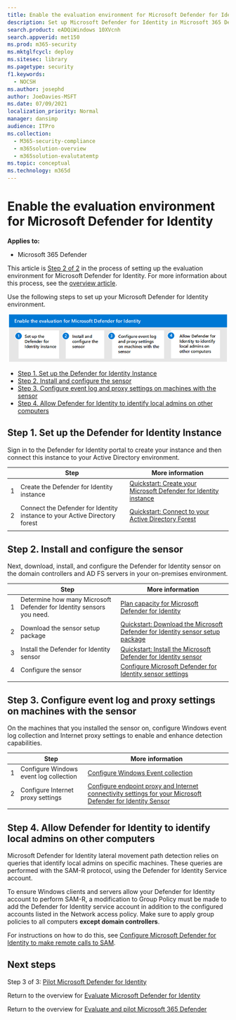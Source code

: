 ```yaml
---
title: Enable the evaluation environment for Microsoft Defender for Identity
description: Set up Microsoft Defender for Identity in Microsoft 365 Defender trial lab or pilot environment by installing & configuring the sensor, and discovering local admins on other computers.
search.product: eADQiWindows 10XVcnh
search.appverid: met150
ms.prod: m365-security
ms.mktglfcycl: deploy
ms.sitesec: library
ms.pagetype: security
f1.keywords: 
  - NOCSH
ms.author: josephd
author: JoeDavies-MSFT
ms.date: 07/09/2021
localization_priority: Normal
manager: dansimp
audience: ITPro
ms.collection: 
  - M365-security-compliance
  - m365solution-overview
  - m365solution-evalutatemtp
ms.topic: conceptual
ms.technology: m365d
---
```


# Enable the evaluation environment for Microsoft Defender for Identity

**Applies to:**
- Microsoft 365 Defender

This article is [Step 2 of 2](eval-defender-identity-overview.md) in the process of setting up the evaluation environment for Microsoft Defender for Identity. For more information about this process, see the [overview article](eval-defender-identity-overview.md).

Use the following steps to set up your Microsoft Defender for Identity environment. 

![Steps to enable Microsoft Defender for Identity in the Microsoft Defender evaluation environment](../../media/defender/m365-defender-identity-eval-enable-steps.png)

- [Step 1. Set up the Defender for Identity Instance](#step-1-set-up-the-defender-for-identity-instance)
- [Step 2. Install and configure the sensor](#step-2-install-and-configure-the-sensor)
- [Step 3. Configure event log and proxy settings on machines with the sensor](#step-3-configure-event-log-and-proxy-settings-on-machines-with-the-sensor)
- [Step 4. Allow Defender for Identity to identify local admins on other computers](#step-4-allow-defender-for-identity-to-identify-local-admins-on-other-computers)

## Step 1. Set up the Defender for Identity Instance

Sign in to the Defender for Identity portal to create your instance and then connect this instance to your Active Directory environment. 

|  |Step     |More information  |
|---------|---------|---------|
|1     | Create the Defender for Identity instance        | [Quickstart: Create your Microsoft Defender for Identity instance](/defender-for-identity/install-step1)        |
|2     | Connect the Defender for Identity instance to your Active Directory forest   | [Quickstart: Connect to your Active Directory Forest](/defender-for-identity/install-step2)  |
| | |

## Step 2. Install and configure the sensor

Next, download, install, and configure the Defender for Identity sensor on the domain controllers and AD FS servers in your on-premises environment.

|  |Step     |More information  |
|---------|---------|---------|
|1     | Determine how many Microsoft Defender for Identity sensors you need.        | [Plan capacity for Microsoft Defender for Identity](/defender-for-identity/capacity-planning)   |
|2     | Download the sensor setup package  |  [Quickstart: Download the Microsoft Defender for Identity sensor setup package](/defender-for-identity/install-step3)   |
|3     | Install the Defender for Identity sensor    |  [Quickstart: Install the Microsoft Defender for Identity sensor](/defender-for-identity/install-step4)       |
|4     | Configure the sensor       |  [Configure Microsoft Defender for Identity sensor settings ](/defender-for-identity/install-step5)   |
|   |         |         |

## Step 3. Configure event log and proxy settings on machines with the sensor

On the machines that you installed the sensor on, configure Windows event log collection and Internet proxy settings to enable and enhance detection capabilities.

|  |Step     |More information  |
|---------|---------|---------|
|1     | Configure Windows event log collection         | [Configure Windows Event collection](/defender-for-identity/configure-windows-event-collection)        |
|2     | Configure Internet proxy settings        | [Configure endpoint proxy and Internet connectivity settings for your Microsoft Defender for Identity Sensor](/defender-for-identity/configure-proxy)        |
|   |         |         |

## Step 4. Allow Defender for Identity to identify local admins on other computers

Microsoft Defender for Identity lateral movement path detection relies on queries that identify local admins on specific machines. These queries are performed with the SAM-R protocol, using the Defender for Identity Service account. 

To ensure Windows clients and servers allow your Defender for Identity account to perform SAM-R, a modification to Group Policy must be made to add the Defender for Identity service account in addition to the configured accounts listed in the Network access policy. Make sure to apply group policies to all computers **except domain controllers**.

For instructions on how to do this, see [Configure Microsoft Defender for Identity to make remote calls to SAM](/defender-for-identity/install-step8-samr). 

## Next steps

Step 3 of 3: [Pilot Microsoft Defender for Identity](eval-defender-identity-pilot.md)

Return to the overview for [Evaluate Microsoft Defender for Identity](eval-defender-identity-overview.md)

Return to the overview for [Evaluate and pilot Microsoft 365 Defender](eval-overview.md)